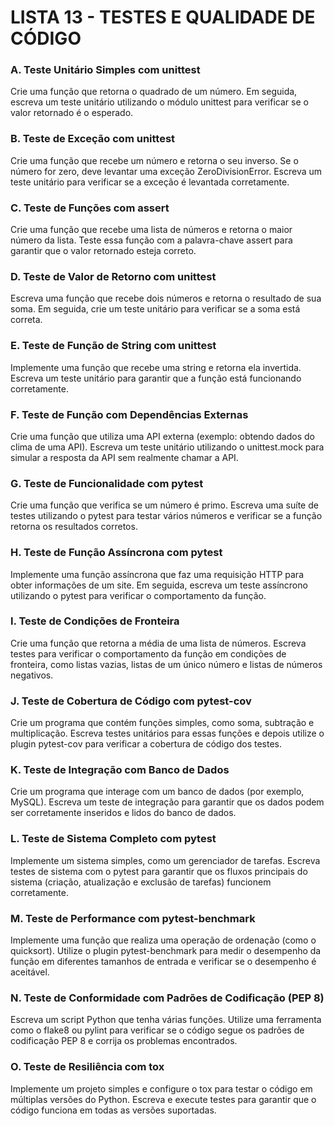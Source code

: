 # LISTA 13 - TESTES E QUALIDADE DE CÓDIGO

### A. Teste Unitário Simples com unittest
Crie uma função que retorna o quadrado de um número. Em seguida, escreva um teste unitário utilizando o módulo unittest para verificar se o valor retornado é o esperado.

### B. Teste de Exceção com unittest
Crie uma função que recebe um número e retorna o seu inverso. Se o número for zero, deve levantar uma exceção ZeroDivisionError. Escreva um teste unitário para verificar se a exceção é levantada corretamente.

### C. Teste de Funções com assert
Crie uma função que recebe uma lista de números e retorna o maior número da lista. Teste essa função com a palavra-chave assert para garantir que o valor retornado esteja correto.

### D. Teste de Valor de Retorno com unittest
Escreva uma função que recebe dois números e retorna o resultado de sua soma. Em seguida, crie um teste unitário para verificar se a soma está correta.

### E. Teste de Função de String com unittest
Implemente uma função que recebe uma string e retorna ela invertida. Escreva um teste unitário para garantir que a função está funcionando corretamente.


### F. Teste de Função com Dependências Externas
Crie uma função que utiliza uma API externa (exemplo: obtendo dados do clima de uma API). Escreva um teste unitário utilizando o unittest.mock para simular a resposta da API sem realmente chamar a API.

### G. Teste de Funcionalidade com pytest
Crie uma função que verifica se um número é primo. Escreva uma suíte de testes utilizando o pytest para testar vários números e verificar se a função retorna os resultados corretos.

### H. Teste de Função Assíncrona com pytest
Implemente uma função assíncrona que faz uma requisição HTTP para obter informações de um site. Em seguida, escreva um teste assíncrono utilizando o pytest para verificar o comportamento da função.

### I. Teste de Condições de Fronteira
Crie uma função que retorna a média de uma lista de números. Escreva testes para verificar o comportamento da função em condições de fronteira, como listas vazias, listas de um único número e listas de números negativos.

### J. Teste de Cobertura de Código com pytest-cov
Crie um programa que contém funções simples, como soma, subtração e multiplicação. Escreva testes unitários para essas funções e depois utilize o plugin pytest-cov para verificar a cobertura de código dos testes.


### K. Teste de Integração com Banco de Dados
Crie um programa que interage com um banco de dados (por exemplo, MySQL). Escreva um teste de integração para garantir que os dados podem ser corretamente inseridos e lidos do banco de dados.

### L. Teste de Sistema Completo com pytest
Implemente um sistema simples, como um gerenciador de tarefas. Escreva testes de sistema com o pytest para garantir que os fluxos principais do sistema (criação, atualização e exclusão de tarefas) funcionem corretamente.

### M. Teste de Performance com pytest-benchmark
Implemente uma função que realiza uma operação de ordenação (como o quicksort). Utilize o plugin pytest-benchmark para medir o desempenho da função em diferentes tamanhos de entrada e verificar se o desempenho é aceitável.

### N. Teste de Conformidade com Padrões de Codificação (PEP 8)
Escreva um script Python que tenha várias funções. Utilize uma ferramenta como o flake8 ou pylint para verificar se o código segue os padrões de codificação PEP 8 e corrija os problemas encontrados.

### O. Teste de Resiliência com tox
Implemente um projeto simples e configure o tox para testar o código em múltiplas versões do Python. Escreva e execute testes para garantir que o código funciona em todas as versões suportadas.
